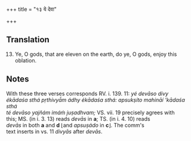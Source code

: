+++
title = "१३ ये देवा"

+++
## Translation
13. Ye, O gods, that are eleven on the earth, do ye, O gods, enjoy this  
oblation.

## Notes
With these three verses corresponds RV. i. 139. 11: *yé devāso divy  
ékādaśa sthá pṛthivyā́m ádhy ékādaśa sthá: apsukṣíto mahināí ’kādaśa sthá  
té devāso yajñám imáṁ juṣadhvam;* VS. vii. 19 precisely agrees with  
this; MS. (in i. 3. 13) reads *devās* in **a**; TS. (in i. 4. 10) reads  
*devās* in both **a** and **d** ⌊and *apsuṣádo* in **c**⌋. The comm's  
text inserts in vs. 11 *divyās* after *devās*.
